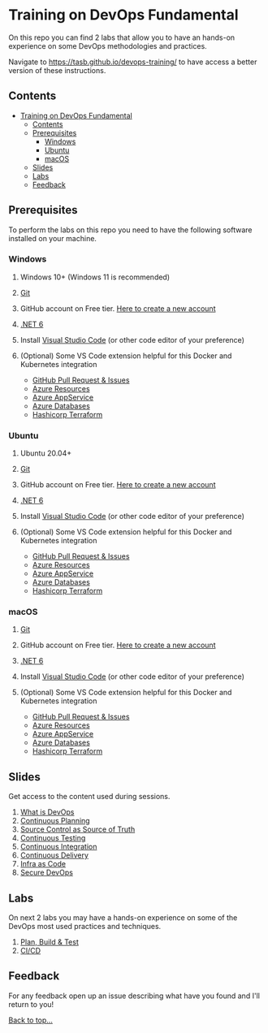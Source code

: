 # Training on DevOps Fundamental

On this repo you can find 2 labs that allow you to have an hands-on experience on some DevOps methodologies and practices.

Navigate to <https://tasb.github.io/devops-training/> to have access a better version of these instructions.

## Contents

- [Training on DevOps Fundamental](#training-on-devops-fundamental)
  - [Contents](#contents)
  - [Prerequisites](#prerequisites)
    - [Windows](#windows)
    - [Ubuntu](#ubuntu)
    - [macOS](#macos)
  - [Slides](#slides)
  - [Labs](#labs)
  - [Feedback](#feedback)
  
## Prerequisites

To perform the labs on this repo you need to have the following software installed on your machine.

### Windows

1. Windows 10+ (Windows 11 is recommended)
2. [Git](https://git-scm.com/download/win)
3. GitHub account on Free tier. [Here to create a new account](https://github.com/join)
4. [.NET 6](https://dotnet.microsoft.com/en-us/download/dotnet/6.0)
5. Install [Visual Studio Code](https://code.visualstudio.com/) (or other code editor of your preference)
6. (Optional) Some VS Code extension helpful for this Docker and Kubernetes integration

    - [GitHub Pull Request & Issues](https://marketplace.visualstudio.com/items?itemName=ms-azuretools.vscode-docker)
    - [Azure Resources](https://marketplace.visualstudio.com/items?itemName=ms-azuretools.vscode-azureresourcegroups)
    - [Azure AppService](https://marketplace.visualstudio.com/items?itemName=ms-azuretools.vscode-azureappservice)
    - [Azure Databases](https://marketplace.visualstudio.com/items?itemName=ms-azuretools.vscode-cosmosdb)
    - [Hashicorp Terraform](https://marketplace.visualstudio.com/items?itemName=HashiCorp.terraform)

### Ubuntu

1. Ubuntu 20.04+
2. [Git](https://www.atlassian.com/git/tutorials/install-git#linux)
3. GitHub account on Free tier. [Here to create a new account](https://github.com/join)
4. [.NET 6](https://docs.microsoft.com/en-us/dotnet/core/install/linux-ubuntu#install-the-sdk)
5. Install [Visual Studio Code](https://code.visualstudio.com/) (or other code editor of your preference)
6. (Optional) Some VS Code extension helpful for this Docker and Kubernetes integration

    - [GitHub Pull Request & Issues](https://marketplace.visualstudio.com/items?itemName=ms-azuretools.vscode-docker)
    - [Azure Resources](https://marketplace.visualstudio.com/items?itemName=ms-azuretools.vscode-azureresourcegroups)
    - [Azure AppService](https://marketplace.visualstudio.com/items?itemName=ms-azuretools.vscode-azureappservice)
    - [Azure Databases](https://marketplace.visualstudio.com/items?itemName=ms-azuretools.vscode-cosmosdb)
    - [Hashicorp Terraform](https://marketplace.visualstudio.com/items?itemName=HashiCorp.terraform)

### macOS

1. [Git](https://git-scm.com/download/mac)
2. GitHub account on Free tier. [Here to create a new account](https://github.com/join)
3. [.NET 6](https://docs.microsoft.com/en-us/dotnet/core/install/macos)
4. Install [Visual Studio Code](https://code.visualstudio.com/) (or other code editor of your preference)
5. (Optional) Some VS Code extension helpful for this Docker and Kubernetes integration

    - [GitHub Pull Request & Issues](https://marketplace.visualstudio.com/items?itemName=ms-azuretools.vscode-docker)
    - [Azure Resources](https://marketplace.visualstudio.com/items?itemName=ms-azuretools.vscode-azureresourcegroups)
    - [Azure AppService](https://marketplace.visualstudio.com/items?itemName=ms-azuretools.vscode-azureappservice)
    - [Azure Databases](https://marketplace.visualstudio.com/items?itemName=ms-azuretools.vscode-cosmosdb)
    - [Hashicorp Terraform](https://marketplace.visualstudio.com/items?itemName=HashiCorp.terraform)

## Slides

Get access to the content used during sessions.

1. [What is DevOps](slides/session01.pdf)
2. [Continuous Planning](slides/session02.pdf)
3. [Source Control as Source of Truth](slides/session03.pdf)
4. [Continuous Testing](slides/session04.pdf)
5. [Continuous Integration](slides/session06.pdf)
6. [Continuous Delivery](slides/session07.pdf)
7. [Infra as Code](slides/session08.pdf)
8. [Secure DevOps](slides/session09.pdf)

## Labs

On next 2 labs you may have a hands-on experience on some of the DevOps most used practices and techniques.

1. [Plan, Build & Test](labs/lab01.md)
2. [CI/CD](labs/lab02.md)

## Feedback

For any feedback open up an issue describing what have you found and I'll return to you!

[Back to top…](README.md#contents)
